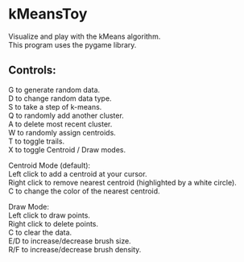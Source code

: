 # kMeansToy
Visualize and play with the kMeans algorithm.  
This program uses the pygame library.  
  
Controls:
-------------
G to generate random data.  
D to change random data type.  
S to take a step of k-means.  
Q to randomly add another cluster.  
A to delete most recent cluster.  
W to randomly assign centroids.  
T to toggle trails.  
X to toggle Centroid / Draw modes.  
  
Centroid Mode (default):  
Left click to add a centroid at your cursor.  
Right click to remove nearest centroid (highlighted by a white circle).  
C to change the color of the nearest centroid.  
  
Draw Mode:  
Left click to draw points.  
Right click to delete points.  
C to clear the data.  
E/D to increase/decrease brush size.  
R/F to increase/decrease brush density.
